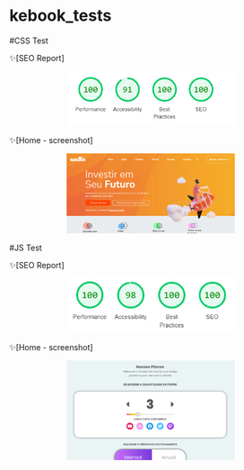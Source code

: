 # kebook_tests

#CSS Test

 ✨[SEO Report]
 
 <p align="center">

  <img src="/CSS-Test/images/CSS_SEO.PNG" alt="SEO" width="300"/>

<p align="center">

✨[Home - screenshot]
 <p align="center">

  <img src="/CSS-Test/images/home.PNG" alt="CSS print" width="300"/>

<p align="center">

#JS Test

 ✨[SEO Report]
 
 <p align="center">

  <img src="/JS-Test/images/JS_SEO.PNG" alt="SEO" width="300"/>

<p align="center">

✨[Home - screenshot]
 <p align="center">

  <img src="/JS-Test/images/home.PNG" alt="CSS print" width="300"/>

<p align="center">
